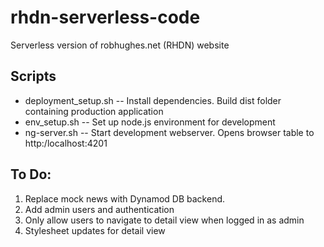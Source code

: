 # rhdn-serverless-code
Serverless version of robhughes.net (RHDN) website 


## Scripts

+ deployment_setup.sh -- Install dependencies. Build dist folder containing production application 
+ env_setup.sh -- Set up node.js environment for development
+ ng-server.sh -- Start development webserver. Opens browser table to http:/localhost:4201

## To Do:
1. Replace mock news with Dynamod DB backend.
1. Add admin users and authentication
1. Only allow users to navigate to detail view when logged in as admin
1. Stylesheet updates for detail view
